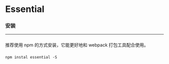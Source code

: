 # Essential

### 安装
---
###
### 
推荐使用 npm 的方式安装，它能更好地和 webpack 打包工具配合使用。

###  
###  
###  
```
npm instal essential -S
```

